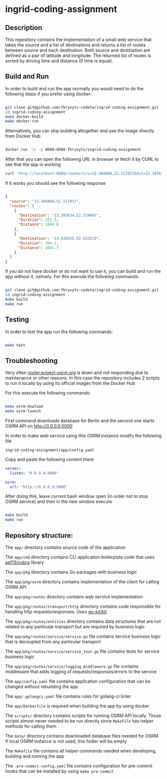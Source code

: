 # ingrid-coding-assignment
## Description

This repository contains the implementation of a small web service that takes the source and a list of destinations
and returns a list of routes between source and each destination.
Both source and destination are defined as a pair of latitude and longitude.
The returned list of routes is sorted by driving time and distance (if time is equal).

## Build and Run
In order to build and run the app normally you would need to do the following steps if you prefer using docker:

```bash

git clone git@github.com:fkryvyts-codete/ingrid-coding-assignment.git
cd ingrid-coding-assignment
make docker-build
make docker-run

```

Alternatively, you can skip building altogether and use the image directly from Docker Hub

```bash

docker run -it -p 8080:8080 fkryvyts/ingrid-coding-assignment

```


After that you can open the following URL in browser or fetch it by CURL to see that the app is working

``` bash
curl 'http://localhost:8080/routes?src=13.388860,52.517037&dst=13.397634,52.529407&dst=13.428555,52.523219'
```

If it works you should see the following response

```json

{
  "source": "13.388860,52.517037",
  "routes": [
    {
      "Destination": "13.397634,52.529407",
      "Duration": 251.5,
      "Distance": 1884.8
    },
    {
      "Destination": "13.428555,52.523219",
      "Duration": 394.2,
      "Distance": 3841.7
    }
  ]
}

```

If you do not have docker or do not want to use it, you can build and run the app without it, natively. For this execute the following commands:

```bash

git clone git@github.com:fkryvyts-codete/ingrid-coding-assignment.git
cd ingrid-coding-assignment
make build
make run

```

## Testing

In order to test the app run the following commands:

```bash

make test

```

## Troubleshooting

Very often [router.project-osrm.org](`http://router.project-osrm.org`) is down and not responding
due to maintenance or other reasons. In this case the repository includes 2 scripts to run it locally
by using its official images from the Docker Hub

For this execute the following commands:

```bash

make osrm-dowload
make osrm-launch

```

First command downloads database for Berlin and the second one starts OSRM API on
http://0.0.0.0:5000

In order to make web service using this OSRM instance modify the following file

`ingrid-coding-assignment/app/config.yaml`

Copy and paste the following content there

```yaml
server:
  listen: "0.0.0.0:8080"

osrm:
  url: "http://0.0.0.0:5000"

```

After doing this, leave current bash window open (in order not to stop OSRM service)
and then in the new window execute

```bash

make build
make run

```

## Repository structure:

The `app/` directory contains source code of the application

The `app/cmd` directory contains CLI application boilerplate code that uses [spf13/cobra](https://github.com/spf13/cobra) library

The `app/pkg` directory contains Go packages with business logic

The `app/pkg/osrm` directory contains implementation of the client for calling OSRM API

The `app/pkg/routes` directory contains web service implementation

The `app/pkg/routes/transport/http` directory contains code responsible for handling http requests/responses. Uses [go-kit/kit](https://github.com/go-kit/kit)

The `app/pkg/routes/entities` directory contains data structures that are not related to any particular transport but are required by business logic

The `app/pkg/routes/service/service.go` file contains service business logic that is decoupled from any particular transport

The `app/pkg/routes/service/service_test.go` file contains tests for service business logic

The `app/pkg/routes/service/logging_middleware.go` file contains middleware that adds logging of requests/responses/errors to the service

The `app/config.yaml` file contains application configuration that can be changed without rebuilding the app

The `app/.golangci.yaml` file contains rules for golang-ci linter

The `app/Dockerfile` is required when building the app by using docker

The `scripts/` directory contains scripts for running OSRM API locally. Those scripts almost never needed to be run directly since `Makefile` has helper methods for calling them

The `data/` directory contains downloaded database files needed for OSRM. If local OSRM instance is not used, this folder will be empty

The `Makefile` file contains all helper commands needed when developing, building and running the app

The `.pre-commit-config.yaml` file contains configuration for pre-commit hooks that can be installed by using `make pre-commit`
